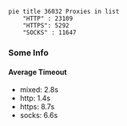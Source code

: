 
```mermaid
pie title 36032 Proxies in list
    "HTTP" : 23109
    "HTTPS": 5292
    "SOCKS" : 11647
```

### Some Info
#### Average Timeout

- mixed: 2.8s
- http: 1.4s
- https: 8.7s
- socks: 6.6s